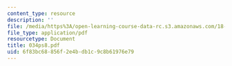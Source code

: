 ```yaml
---
content_type: resource
description: ''
file: /media/https%3A/open-learning-course-data-rc.s3.amazonaws.com/18-034-honors-differential-equations-spring-2004/6f83bc68856f2e4bdb1c9c8b61976e79_034ps8.pdf
file_type: application/pdf
resourcetype: Document
title: 034ps8.pdf
uid: 6f83bc68-856f-2e4b-db1c-9c8b61976e79
---
```

